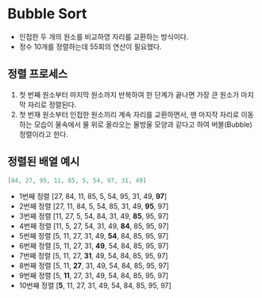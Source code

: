 # Bubble Sort

- 인접한 두 개의 원소를 비교하영 자리를 교환하는 방식이다.
- 정수 10개를 정렬하는데 55회의 연산이 필요했다.

## 정렬 프로세스

1. 첫 번째 원소부터 마지막 원소까지 반복하여 한 단계가 끝나면 가장 큰 원소가 마지막 자리로 정렬된다.
2. 첫 번재 원소부터 인접한 원소끼리 계속 자리를 교환하면서, 맨 마지작 자리로 이동하는 모습이 물속에서 물 위로 올라오는 물방울 모양과 같다고 하여 버블(Bubble) 정렬이라고 한다.

## 정렬된 배열 예시

```java
[84, 27, 95, 11, 85, 5, 54, 97, 31, 49]
```

- 1번째 정렬 [27, 84, 11, 85, 5, 54, 95, 31, 49, **97**]
- 2번째 정렬 [27, 11, 84, 5, 54, 85, 31, 49, **95**, 97]
- 3번째 정렬 [11, 27, 5, 54, 84, 31, 49, **85**, 95, 97]
- 4번째 정렬 [11, 5, 27, 54, 31, 49, **84**, 85, 95, 97]
- 5번째 정렬 [5, 11, 27, 31, 49, **54**, 84, 85, 95, 97]
- 6번째 정렬 [5, 11, 27, 31, **49**, 54, 84, 85, 95, 97]
- 7번째 정렬 [5, 11, 27, **31**, 49, 54, 84, 85, 95, 97]
- 8번째 정렬 [5, 11, **27**, 31, 49, 54, 84, 85, 95, 97]
- 9번째 정렬 [5, **11**, 27, 31, 49, 54, 84, 85, 95, 97]
- 10번째 정렬 [**5**, 11, 27, 31, 49, 54, 84, 85, 95, 97]